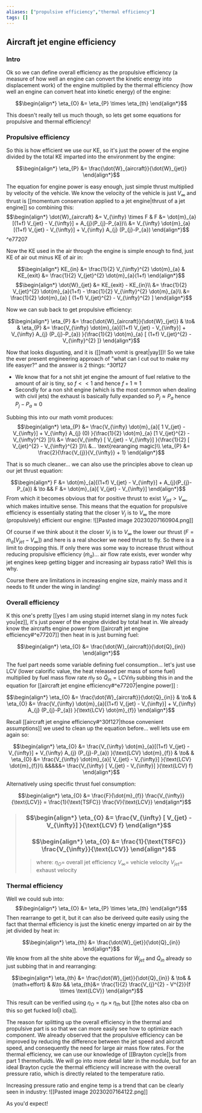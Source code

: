 ```yaml
---
aliases: ["propulsive efficiency","thermal efficiency"]
tags: []
---
```


## Aircraft jet engine efficiency

### Intro

Ok so we can define overall efficiency as the propulsive efficiency (a measure of how well an engine can convert the kinetic energy into displacement work) of the engine multiplied by the thermal efficiency (how well an engine can convert heat into kinetic energy) of the engine:

$$\begin{align*}
\eta_{O} &= \eta_{P} \times \eta_{th}
\end{align*}$$

This doesn't really tell us much though, so lets get some equations for propulsive and thermal efficiency!

### Propulsive efficiency

So this is how efficient we use our KE, so it's just the power of the engine divided by the total KE imparted into the environment by the engine:

$$\begin{align*}
\eta_{P} &= \frac{\dot{W}_{aircraft}}{\dot{W}_{jet}}
\end{align*}$$

The equation for engine power is easy enough, just simple thrust multiplied by velocity of the vehicle. We know the velocity of the vehicle is just $V_{\infty}$ and thrust is [[momentum conservation applied to a jet engine|thrust of a jet engine]] so combining this: 
$$\begin{align*}
\dot{W}_{aircraft} &= V_{\infty} \times F & F  &= \dot{m}_{a}[(1+f) V_{jet} - V_{\infty}] + A_{j}(P_{j}-P_{a})\\
&= V_{\infty} \dot{m}_{a}[(1+f) V_{jet} - V_{\infty}] + V_{\infty} A_{j} (P_{j}-P_{a}) 
\end{align*}$$ 
^e77207

Now the KE used in the air through the engine is simple enough to find, just KE of air out minus KE of air in:

$$\begin{align*}
KE_{in} &= \frac{1}{2} V_{\infty}^{2} \dot{m}_{a} & KE_{exit} &= \frac{1}{2} V_{jet}^{2} \dot{m}_{a}(1+f)
\end{align*}$$
$$\begin{align*}
\dot{W}_{jet} &= KE_{exit} - KE_{in}\\
&=  \frac{1}{2} V_{jet}^{2} \dot{m}_{a}(1+f) - \frac{1}{2} V_{\infty}^{2} \dot{m}_{a}\\
&= \frac{1}{2} \dot{m}_{a} [ (1+f) V_{jet}^{2} - V_{\infty}^{2} ]
\end{align*}$$



Now we can sub back to get propulsive efficiency:

$$\begin{align*}
\eta_{P} &= \frac{\dot{W}_{aircraft}}{\dot{W}_{jet}} & \to& & \eta_{P} &= \frac{V_{\infty} \dot{m}_{a}[(1+f) V_{jet} - V_{\infty}] + V_{\infty} A_{j} (P_{j}-P_{a}) }{\frac{1}{2} \dot{m}_{a} [ (1+f) V_{jet}^{2} - V_{\infty}^{2} ]} 
\end{align*}$$

Now that looks disgusting, and it is ([[math vomit is great|yay]])! So we take the ever present engineering approach of "what can I cut out to make my life easyer?" and the answer is 2 things: ^30f127
- We know that for a not shit jet engine the amount of fuel relative to the amount of air is tiny, so $f<<1$ and hence $f+1\approx1$
- Secondly for a non shit engine (which is the most common when dealing with civil jets) the exhaust is basically fully expanded so $P_{j}\approx P_{a}$ hence $P_{j}-P_{a}\approx0$

Subbing this into our math vomit produces:
$$\begin{align*}
\eta_{P} &= \frac{V_{\infty} \dot{m}_{a}[ 1 V_{jet} - V_{\infty}] + V_{\infty} A_{j} (0) }{\frac{1}{2} \dot{m}_{a} [1 V_{jet}^{2} - V_{\infty}^{2} ]}\\
&=  \frac{V_{\infty} [ V_{jet} - V_{\infty}]  }{\frac{1}{2} [ V_{jet}^{2} - V_{\infty}^{2} ]}\\
&... \text{rearanging magic}\\
\eta_{P} &= \frac{2}{\frac{V_{j}}{V_{\infty}} + 1}
\end{align*}$$

That is so much cleaner... we can also use the principles above to clean up our jet thrust equation:

$$\begin{align*}
F  &= \dot{m}_{a}[(1+f) V_{jet} - V_{\infty}] + A_{j}(P_{j}-P_{a}) & \to && F  &= \dot{m}_{a}[ V_{jet} - V_{\infty}]  
\end{align*}$$
From which it becomes obvious that for positive thrust to exist $V_{jet}>V_{\infty}$, which makes intuitive sense. This means that the equation for propulsive efficiency is essentially stating that the closer $V_{j}$ is to $V_\infty$ the more (propulsively) efficient our engine:
![[Pasted image 20230207160904.png]]

Of course if we think about it the closer $V_j$ is to $V_{\infty}$ the lower our thrust ($F  = \dot{m}_{a}[ V_{jet} - V_{\infty}]$)   and here is a real shocker we need thrust to fly. So there is a limit to dropping this. If only there was some way to increase thrust without reducing propulsive efficiency ($\dot{m}_{a}$)... air flow rate exists, ever wonder why jet engines keep getting bigger and increasing air bypass ratio? Well this is why.

Course there are limitations in increasing engine size, mainly mass and it needs to fit under the wing in landing!

### Overall efficiency

K this one's pretty [[yes I am using stupid internet slang in my notes fuck you|ez]], it's just power of the engine divided by total heat in. We already know the aircrafts engine power from [[aircraft jet engine efficiency#^e77207]] then heat in is just burning fuel:

$$\begin{align*}
\eta_{O} &= \frac{\dot{W}_{aircraft}}{\dot{Q}_{in}}
\end{align*}$$

The fuel part needs some variable defining fuel consumption... let's just use LCV (lower calorific value, the heat released per mass of some fuel) multiplied by fuel mass flow rate $\dot{m}_{f}$ so $\dot{Q}_{in} = \text{LCV} \dot{m}_{f}$ subbing this in and the equation for [[aircraft jet engine efficiency#^e77207|engine power]] :

$$\begin{align*}
\eta_{O} &= \frac{\dot{W}_{aircraft}}{\dot{Q}_{in}} & \to& & \eta_{O} &= \frac{V_{\infty} \dot{m}_{a}[(1+f) V_{jet} - V_{\infty}] + V_{\infty} A_{j} (P_{j}-P_{a}) }{\text{LCV} \dot{m}_{f}}
\end{align*}$$

Recall [[aircraft jet engine efficiency#^30f127|those convenient assumptions]] we used to clean up the  equation before... well lets use em again so:

$$\begin{align*}
\eta_{O} &= \frac{V_{\infty} \dot{m}_{a}[(1+f) V_{jet} - V_{\infty}] + V_{\infty} A_{j} (P_{j}-P_{a}) }{\text{LCV} \dot{m}_{f}} & \to& & \eta_{O} &= \frac{V_{\infty} \dot{m}_{a}[ V_{jet} - V_{\infty}]  }{\text{LCV} \dot{m}_{f}}\\
&&&&&= \frac{V_{\infty}  [ V_{jet} - V_{\infty}]  }{\text{LCV} f}
\end{align*}$$

Alternatively using specific thrust fuel consumption:

$$\begin{align*}
\eta_{O} &= \frac{F}{\dot{m}_{f}} \frac{V_{\infty}}{\text{LCV}} = \frac{1}{\text{TSFC}} \frac{V}{\text{LCV}}
\end{align*}$$

> ### $$\begin{align*}  \eta_{O} &=  \frac{V_{\infty}  [ V_{jet} - V_{\infty}]  }{\text{LCV} f} \end{align*}$$
> ### $$\begin{align*}  \eta_{O} &=  \frac{1}{\text{TSFC}} \frac{V_{\infty}}{\text{LCV}} \end{align*}$$
>> where:
>> $\eta_{O}=$  overall jet efficiency
>> $V_{\infty}=$ vehicle velocity
>> $V_{jet}=$ exhaust velocity

### Thermal efficiency

Well we could sub into:
$$\begin{align*}
\eta_{O} &= \eta_{P} \times \eta_{th}
\end{align*}$$
Then rearrange to get it, but it can also be deriveed quite easily using the fact that thermal efficiency is just the kinetic energy imparted on air by the jet divided by heat in:

$$\begin{align*}
\eta_{th} &= \frac{\dot{W}_{jet}}{\dot{Q}_{in}}
\end{align*}$$
We know from all the shite above the equations for $\dot{W}_{jet}$ and $\dot{Q}_{in}$ already so just subbing that in and rearranging:

$$\begin{align*}
\eta_{th} &= \frac{\dot{W}_{jet}}{\dot{Q}_{in}} & \to& & (math+effort) & &\to && \eta_{th}&= \frac{1}{2} \frac{V_{j}^{2} - V^{2}}{f \times \text{LCV}}
\end{align*}$$

This result can be verified using $\eta_{O} = \eta_{P} \times \eta_{th}$ but [[the notes also cba on this so get fucked lol|I cba]]. 

The reason for splitting up the overall efficiency in the thermal and propulsive part is so that we can more easily see how to optimize each component. We already observed that the propulsive efficiency can be improved by reducing the difference between the jet speed and aircraft speed, and consequently the need for large air mass flow rates. For the thermal efficiency, we can use our knowledge of [[Brayton cycle]]s from part 1 thermofluids. We will go into more detail later in the module, but for an ideal Brayton cycle the thermal efficiency will increase with the overall pressure ratio, which is directly related to the temperature ratio.

Increasing pressure ratio and engine temp is a trend that can be clearly seen in industry:
![[Pasted image 20230207164122.png]]

As you'd expect!
